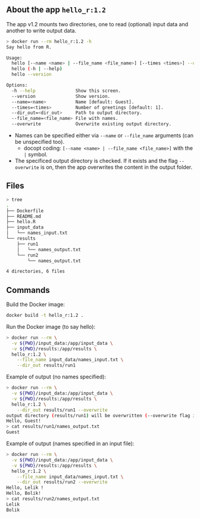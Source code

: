 ## About the app `hello_r:1.2`

The app v1.2 mounts two directories, one to read (optional) input data and another to write output data.

```bash
> docker run --rm hello_r:1.2 -h
Say hello from R.

Usage:
  hello [--name <name> | --file_name <file_name>] [--times <times>] --dir_out <dir_out> [--overwrite]
  hello (-h | --help)
  hello --version

Options:
  -h --help               Show this screen.
  --version               Show version.
  --name=<name>           Name [default: Guest].
  --times=<times>         Number of greetings [default: 1].
  --dir_out=<dir_out>     Path to output directory.
  --file_name=<file_name> File with names.
  --overwrite             Overwrite existing output directory.
```

- Names can be specified either via `--name` or `--file_name` arguments (can be unspecified too).
    - docopt coding: `[--name <name> | --file_name <file_name>]` with the `|` symbol.
- The specificed output directory is checked. If it exists and the flag `--overwrite` is on, then the app overwrites the content in the output folder.

## Files

```bash
> tree
.
├── Dockerfile
├── README.md
├── hello.R
├── input_data
│   └── names_input.txt
└── results
    ├── run1
    │   └── names_output.txt
    └── run2
        └── names_output.txt

4 directories, 6 files
```

## Commands

Build the Docker image:

```bash
docker build -t hello_r:1.2 .
```

Run the Docker image (to say hello):

```bash
> docker run --rm \
  -v ${PWD}/input_data:/app/input_data \
  -v ${PWD}/results:/app/results \
  hello_r:1.2 \
    --file_name input_data/names_input.txt \
    --dir_out results/run1
```

Example of output (no names specified):

```bash
> docker run --rm \
  -v ${PWD}/input_data:/app/input_data \
  -v ${PWD}/results:/app/results \
  hello_r:1.2 \
    --dir_out results/run1 --overwrite
output directory (results/run1) will be overwritten (--overwrite flag is on)
Hello, Guest!
> cat results/run1/names_output.txt
Guest
```

Example of output (names specified in an input file):

```bash
> docker run --rm \
  -v ${PWD}/input_data:/app/input_data \
  -v ${PWD}/results:/app/results \
  hello_r:1.2 \
    --file_name input_data/names_input.txt \
    --dir_out results/run2 --overwrite
Hello, Lelik !
Hello, Bolik!
> cat results/run2/names_output.txt
Lelik
Bolik
```

